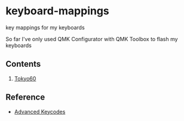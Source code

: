 # keyboard-mappings

key mappings for my keyboards

So far I've only used QMK Configurator with QMK Toolbox to flash my keyboards

## Contents

1. [Tokyo60](/tokyo60/)


## Reference

* [Advanced Keycodes](https://github.com/qmk/qmk_firmware/blob/master/docs/feature_advanced_keycodes.md)
